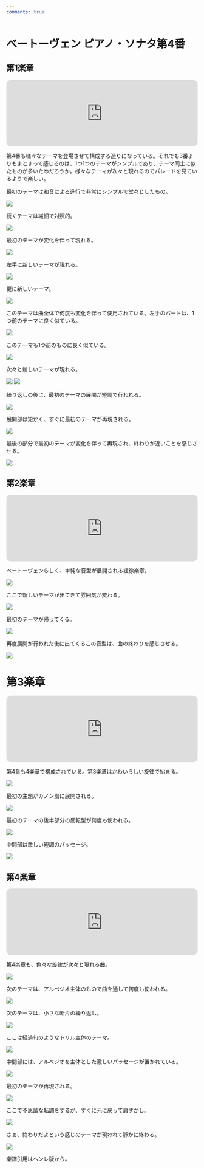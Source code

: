 ```yaml
---
comments: true
---
```


# べートーヴェン ピアノ・ソナタ第4番

## 第1楽章

<iframe height="175" width="100%" title="Media player" src="https://embed.music.apple.com/us/album/piano-sonata-no-4-in-e-flat-major-op-7-i-allegro-molto-e-con-brio/1264936969?i=1264936980&amp;itscg=30200&amp;itsct=music_box_player&amp;ls=1&amp;app=music&amp;mttnsubad=1264936980&amp;theme=auto" id="embedPlayer" style="border:0;border-radius:12px;width:100%;height:175px;max-width:660px" sandbox="allow-forms allow-popups allow-same-origin allow-scripts allow-top-navigation-by-user-activation" allow="autoplay *; encrypted-media *; clipboard-write"></iframe>

第4番も様々なテーマを登場させて構成する造りになっている。それでも3番よりもまとまって感じるのは、1つ1つのテーマがシンプルであり、テーマ同士に似たものが多いためだろうか。様々なテーマが次々と現れるのでパレードを見ているようで楽しい。

最初のテーマは和音による進行で非常にシンプルで堂々としたもの。

<img src="478.jpg">

続くテーマは繊細で対照的。

<img src="474.jpg">

最初のテーマが変化を伴って現れる。

<img src="476.jpg">

左手に新しいテーマが現れる。

<img src="475.jpg">

更に新しいテーマ。

<img src="477.jpg">

このテーマは曲全体で何度も変化を伴って使用されている。左手のパートは、1つ前のテーマに良く似ている。

<img src="479.jpg">

このテーマも1つ前のものに良く似ている。

<img src="485.jpg">

次々と新しいテーマが現れる。

<img src="482.jpg">

<img src="480.jpg">

繰り返しの後に、最初のテーマの展開が短調で行われる。

<img src="483.jpg">

展開部は短かく、すぐに最初のテーマが再現される。

<img src="481.jpg">

最後の部分で最初のテーマが変化を伴って再現され、終わりが近いことを感じさせる。

<img src="484.jpg">

## 第2楽章

<iframe height="175" width="100%" title="Media player" src="https://embed.music.apple.com/us/album/piano-sonata-no-4-in-e-flat-major-op-7-ii-largo-con/1264936969?i=1264936981&amp;itscg=30200&amp;itsct=music_box_player&amp;ls=1&amp;app=music&amp;mttnsubad=1264936981&amp;theme=auto" id="embedPlayer" style="border:0;border-radius:12px;width:100%;height:175px;max-width:660px" sandbox="allow-forms allow-popups allow-same-origin allow-scripts allow-top-navigation-by-user-activation" allow="autoplay *; encrypted-media *; clipboard-write"></iframe>

ベートーヴェンらしく、単純な音型が展開される緩徐楽章。

<img src="489.jpg">

ここで新しいテーマが出てきて雰囲気が変わる。

<img src="488.jpg">

最初のテーマが帰ってくる。

<img src="486.jpg">

再度展開が行われた後に出てくるこの音型は、曲の終わりを感じさせる。

<img src="487.jpg">

# 第3楽章

<iframe height="175" width="100%" title="Media player" src="https://embed.music.apple.com/us/album/piano-sonata-no-4-in-e-flat-major-op-7-iii-allegro/1264936969?i=1264936982&amp;itscg=30200&amp;itsct=music_box_player&amp;ls=1&amp;app=music&amp;mttnsubad=1264936982&amp;theme=auto" id="embedPlayer" style="border:0;border-radius:12px;width:100%;height:175px;max-width:660px" sandbox="allow-forms allow-popups allow-same-origin allow-scripts allow-top-navigation-by-user-activation" allow="autoplay *; encrypted-media *; clipboard-write"></iframe>

第4番も4楽章で構成されている。第3楽章はかわいらしい旋律で始まる。

<img src="492.jpg">

最初の主題がカノン風に展開される。

<img src="490.jpg">

最初のテーマの後半部分の反転型が何度も使われる。

<img src="493.jpg">

中間部は激しい短調のパッセージ。

<img src="491.jpg">

## 第4楽章

<iframe height="175" width="100%" title="Media player" src="https://embed.music.apple.com/us/album/piano-sonata-no-4-in-e-flat-major-op-7-iv-rondo-poco/1264936969?i=1264936983&amp;itscg=30200&amp;itsct=music_box_player&amp;ls=1&amp;app=music&amp;mttnsubad=1264936983&amp;theme=auto" id="embedPlayer" style="border:0;border-radius:12px;width:100%;height:175px;max-width:660px" sandbox="allow-forms allow-popups allow-same-origin allow-scripts allow-top-navigation-by-user-activation" allow="autoplay *; encrypted-media *; clipboard-write"></iframe>

第4楽章も、色々な旋律が次々と現れる曲。

<img src="498.jpg">

次のテーマは、アルペジオ主体のもので曲を通して何度も使われる。

<img src="496.jpg">

次のテーマは、小さな断片の繰り返し。

<img src="497.jpg">

ここは経過句のようなトリル主体のテーマ。

<img src="499.jpg">

中間部には、アルペジオを主体とした激しいパッセージが置かれている。

<img src="494.jpg">

最初のテーマが再現される。

<img src="495.jpg">

ここで不思議な転調をするが、すぐに元に戻って肩すかし。

<img src="501.jpg">

さぁ、終わりだよという感じのテーマが現われて靜かに終わる。

<img src="500.jpg">

楽譜引用はヘンレ版から。
